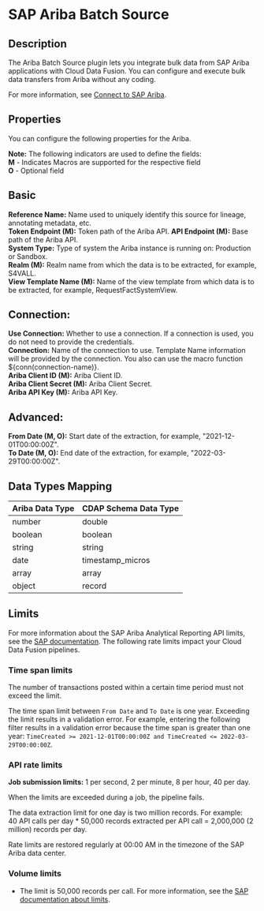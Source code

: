 # SAP Ariba Batch Source
## Description

The Ariba Batch Source plugin lets you integrate bulk data from SAP Ariba
applications with Cloud Data Fusion. You can configure and execute
bulk data transfers from Ariba without any coding.

For more information, see [Connect to SAP Ariba](https://cloud.google.com/data-fusion/docs/how-to/connect-to-sap-ariba-batch-source).

## Properties
You can configure the following properties for the Ariba.

**Note:** The following indicators are used to define the fields:  
**M** - Indicates Macros are supported for the respective field  
**O** - Optional field

## Basic 

**Reference Name:** Name used to uniquely identify this source for lineage,
annotating metadata, etc.  
**Token Endpoint (M):** Token path of the Ariba API.
**API Endpoint (M):** Base path of the Ariba API.    
**System Type:** Type of system the Ariba instance is running on: Production or Sandbox.  
**Realm (M):** Realm name from which the data is to be extracted, for example, S4VALL.   
**View Template Name (M):** Name of the view template from which data is to be extracted, for example, RequestFactSystemView.

## Connection:
**Use Connection:** Whether to use a connection. If a connection is used, you do not need to provide the credentials.  
**Connection:** Name of the connection to use. Template Name information will be provided by the connection.
You also can use the macro function ${conn(connection-name)}.  
**Ariba Client ID (M):** Ariba Client ID.  
**Ariba Client Secret (M):** Ariba Client Secret.  
**Ariba API Key (M):** Ariba API Key.

## Advanced:

**From Date (M, O):** Start date of the extraction, for example, "2021-12-01T00:00:00Z".  
**To Date (M, O):** End date of the extraction, for example, "2022-03-29T00:00:00Z".


Data Types Mapping
----------

| Ariba Data Type                | CDAP Schema Data Type |
| ------------------------------ | --------------------- |
| number                         | double                |
| boolean                        | boolean               |
| string                         | string                |
| date                           | timestamp_micros      |
| array                          | array                 |
| object                         | record                |


## Limits

For more information about the SAP Ariba Analytical Reporting API limits, see the
[SAP documentation](https://blogs.sap.com/2021/04/13/sap-ariba-analytical-reporting-api-part-2-sap-ariba-reporting-api-structure/).
The following rate limits impact your Cloud Data Fusion pipelines.

### Time span limits

The number of transactions posted within a certain time period must not exceed the limit.

The time span limit between `From Date` and `To Date` is
one&nbsp;year. Exceeding the limit results in a validation error. For example,
entering the following filter results in a validation error because the time
span is greater than one year: `TimeCreated >= 2021-12-01T00:00:00Z and
TimeCreated <= 2022-03-29T00:00:00Z`.

### API rate limits

**Job submission limits:** 1 per second, 2 per minute, 8 per hour, 40 per day.

When the limits are exceeded during a job, the pipeline fails.

The data extraction limit for one&nbsp;day is two&nbsp;million&nbsp;records. For
example: 40&nbsp;API calls per day * 50,000&nbsp;records extracted per API
call = 2,000,000 (2 million) records per day.

Rate limits are restored regularly at 00:00 AM in the timezone of the SAP Ariba
data center.

### Volume limits

*  The limit is 50,000 records per call. For more information, see the [SAP documentation about limits](https://blogs.sap.com/2021/04/13/sap-ariba-analytical-reporting-api-part-2-sap-ariba-reporting-api-structure/).


  
